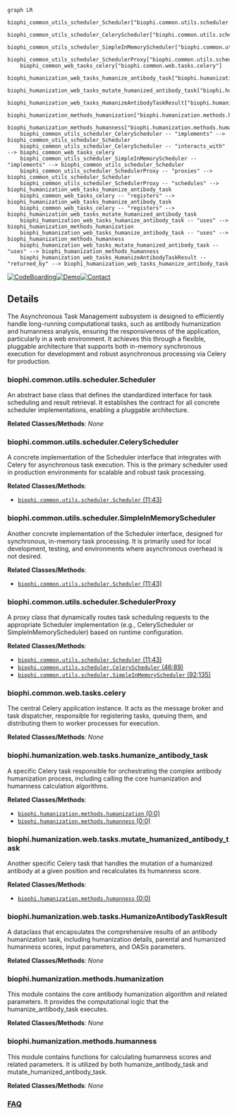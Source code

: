 ```mermaid
graph LR
    biophi_common_utils_scheduler_Scheduler["biophi.common.utils.scheduler.Scheduler"]
    biophi_common_utils_scheduler_CeleryScheduler["biophi.common.utils.scheduler.CeleryScheduler"]
    biophi_common_utils_scheduler_SimpleInMemoryScheduler["biophi.common.utils.scheduler.SimpleInMemoryScheduler"]
    biophi_common_utils_scheduler_SchedulerProxy["biophi.common.utils.scheduler.SchedulerProxy"]
    biophi_common_web_tasks_celery["biophi.common.web.tasks.celery"]
    biophi_humanization_web_tasks_humanize_antibody_task["biophi.humanization.web.tasks.humanize_antibody_task"]
    biophi_humanization_web_tasks_mutate_humanized_antibody_task["biophi.humanization.web.tasks.mutate_humanized_antibody_task"]
    biophi_humanization_web_tasks_HumanizeAntibodyTaskResult["biophi.humanization.web.tasks.HumanizeAntibodyTaskResult"]
    biophi_humanization_methods_humanization["biophi.humanization.methods.humanization"]
    biophi_humanization_methods_humanness["biophi.humanization.methods.humanness"]
    biophi_common_utils_scheduler_CeleryScheduler -- "implements" --> biophi_common_utils_scheduler_Scheduler
    biophi_common_utils_scheduler_CeleryScheduler -- "interacts_with" --> biophi_common_web_tasks_celery
    biophi_common_utils_scheduler_SimpleInMemoryScheduler -- "implements" --> biophi_common_utils_scheduler_Scheduler
    biophi_common_utils_scheduler_SchedulerProxy -- "proxies" --> biophi_common_utils_scheduler_Scheduler
    biophi_common_utils_scheduler_SchedulerProxy -- "schedules" --> biophi_humanization_web_tasks_humanize_antibody_task
    biophi_common_web_tasks_celery -- "registers" --> biophi_humanization_web_tasks_humanize_antibody_task
    biophi_common_web_tasks_celery -- "registers" --> biophi_humanization_web_tasks_mutate_humanized_antibody_task
    biophi_humanization_web_tasks_humanize_antibody_task -- "uses" --> biophi_humanization_methods_humanization
    biophi_humanization_web_tasks_humanize_antibody_task -- "uses" --> biophi_humanization_methods_humanness
    biophi_humanization_web_tasks_mutate_humanized_antibody_task -- "uses" --> biophi_humanization_methods_humanness
    biophi_humanization_web_tasks_HumanizeAntibodyTaskResult -- "returned_by" --> biophi_humanization_web_tasks_humanize_antibody_task
```

[![CodeBoarding](https://img.shields.io/badge/Generated%20by-CodeBoarding-9cf?style=flat-square)](https://github.com/CodeBoarding/CodeBoarding)[![Demo](https://img.shields.io/badge/Try%20our-Demo-blue?style=flat-square)](https://www.codeboarding.org/demo)[![Contact](https://img.shields.io/badge/Contact%20us%20-%20contact@codeboarding.org-lightgrey?style=flat-square)](mailto:contact@codeboarding.org)

## Details

The Asynchronous Task Management subsystem is designed to efficiently handle long-running computational tasks, such as antibody humanization and humanness analysis, ensuring the responsiveness of the application, particularly in a web environment. It achieves this through a flexible, pluggable architecture that supports both in-memory synchronous execution for development and robust asynchronous processing via Celery for production.

### biophi.common.utils.scheduler.Scheduler
An abstract base class that defines the standardized interface for task scheduling and result retrieval. It establishes the contract for all concrete scheduler implementations, enabling a pluggable architecture.


**Related Classes/Methods**: _None_

### biophi.common.utils.scheduler.CeleryScheduler
A concrete implementation of the Scheduler interface that integrates with Celery for asynchronous task execution. This is the primary scheduler used in production environments for scalable and robust task processing.


**Related Classes/Methods**:

- <a href="https://github.com/Merck/BioPhi/biophi/common/utils/scheduler.py#L11-L43" target="_blank" rel="noopener noreferrer">`biophi.common.utils.scheduler.Scheduler` (11:43)</a>


### biophi.common.utils.scheduler.SimpleInMemoryScheduler
Another concrete implementation of the Scheduler interface, designed for synchronous, in-memory task processing. It is primarily used for local development, testing, and environments where asynchronous overhead is not desired.


**Related Classes/Methods**:

- <a href="https://github.com/Merck/BioPhi/biophi/common/utils/scheduler.py#L11-L43" target="_blank" rel="noopener noreferrer">`biophi.common.utils.scheduler.Scheduler` (11:43)</a>


### biophi.common.utils.scheduler.SchedulerProxy
A proxy class that dynamically routes task scheduling requests to the appropriate Scheduler implementation (e.g., CeleryScheduler or SimpleInMemoryScheduler) based on runtime configuration.


**Related Classes/Methods**:

- <a href="https://github.com/Merck/BioPhi/biophi/common/utils/scheduler.py#L11-L43" target="_blank" rel="noopener noreferrer">`biophi.common.utils.scheduler.Scheduler` (11:43)</a>
- <a href="https://github.com/Merck/BioPhi/biophi/common/utils/scheduler.py#L46-L89" target="_blank" rel="noopener noreferrer">`biophi.common.utils.scheduler.CeleryScheduler` (46:89)</a>
- <a href="https://github.com/Merck/BioPhi/biophi/common/utils/scheduler.py#L92-L135" target="_blank" rel="noopener noreferrer">`biophi.common.utils.scheduler.SimpleInMemoryScheduler` (92:135)</a>


### biophi.common.web.tasks.celery
The central Celery application instance. It acts as the message broker and task dispatcher, responsible for registering tasks, queuing them, and distributing them to worker processes for execution.


**Related Classes/Methods**: _None_

### biophi.humanization.web.tasks.humanize_antibody_task
A specific Celery task responsible for orchestrating the complex antibody humanization process, including calling the core humanization and humanness calculation algorithms.


**Related Classes/Methods**:

- <a href="https://github.com/Merck/BioPhi/biophi/humanization/methods/humanization.py#L0-L0" target="_blank" rel="noopener noreferrer">`biophi.humanization.methods.humanization` (0:0)</a>
- <a href="https://github.com/Merck/BioPhi/biophi/humanization/methods/humanness.py#L0-L0" target="_blank" rel="noopener noreferrer">`biophi.humanization.methods.humanness` (0:0)</a>


### biophi.humanization.web.tasks.mutate_humanized_antibody_task
Another specific Celery task that handles the mutation of a humanized antibody at a given position and recalculates its humanness score.


**Related Classes/Methods**:

- <a href="https://github.com/Merck/BioPhi/biophi/humanization/methods/humanness.py#L0-L0" target="_blank" rel="noopener noreferrer">`biophi.humanization.methods.humanness` (0:0)</a>


### biophi.humanization.web.tasks.HumanizeAntibodyTaskResult
A dataclass that encapsulates the comprehensive results of an antibody humanization task, including humanization details, parental and humanized humanness scores, input parameters, and OASis parameters.


**Related Classes/Methods**: _None_

### biophi.humanization.methods.humanization
This module contains the core antibody humanization algorithm and related parameters. It provides the computational logic that the humanize_antibody_task executes.


**Related Classes/Methods**: _None_

### biophi.humanization.methods.humanness
This module contains functions for calculating humanness scores and related parameters. It is utilized by both humanize_antibody_task and mutate_humanized_antibody_task.


**Related Classes/Methods**: _None_



### [FAQ](https://github.com/CodeBoarding/GeneratedOnBoardings/tree/main?tab=readme-ov-file#faq)